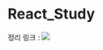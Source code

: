 # React_Study
정리 링크 : 
<img src="https://img.shields.io/badge/Notion-000000?style=flat-square&logo=Notion&logoColor=white"/>
